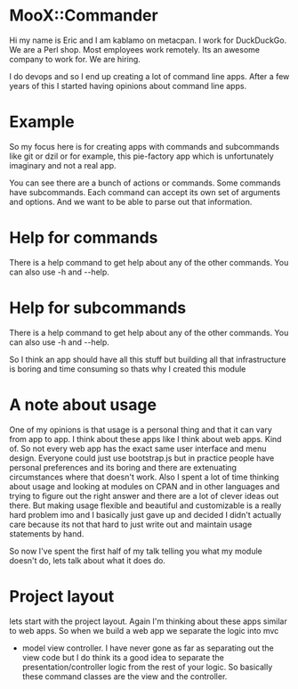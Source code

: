 # MooX::Commander

Hi my name is Eric and I am kablamo on metacpan.  I work for DuckDuckGo.  We
are a Perl shop.  Most employees work remotely.  Its an awesome company to work
for.  We are hiring.  

I do devops and so I end up creating a lot of command line apps.  After
a few years of this I started having opinions about command line apps.

# Example
So my focus here is for creating apps with commands and subcommands like git or
dzil or for example, this pie-factory app which is unfortunately imaginary
and not a real app.

You can see there are a bunch of actions or commands.  Some commands have
subcommands.  Each command can accept its own set of arguments and options.
And we want to be able to parse out that information.

# Help for commands

There is a help command to get help about any of the other commands.  You can
also use -h and --help.

# Help for subcommands

There is a help command to get help about any of the other commands.  You can
also use -h and --help.

So I think an app should have all this stuff but building all that
infrastructure is boring and time consuming so thats why I created
this module

# A note about usage

One of my opinions is that usage is a personal thing and that it can vary 
from app to app.  I think about these apps like I think about web apps.
Kind of.  So not every web app has the exact same user interface and menu
design.  Everyone could just use bootstrap.js but in practice people have
personal preferences and its boring and there are extenuating circumstances
where that doesn't work.  Also I spent a lot of time thinking about usage and
looking at modules on CPAN and in other languages and trying to figure out the
right answer and there are a lot of clever ideas out there.  But making usage
flexible and beautiful and customizable is a really hard problem imo and I
basically just gave up and decided I didn't actually care because its not that
hard to just write out and maintain usage statements by hand.

So now I've spent the first half of my talk telling you what my module doesn't
do, lets talk about what it does do.

# Project layout

lets start with the project layout.  Again I'm thinking about these apps
similar to web apps.  So when we build a web app we separate the logic into mvc
- model view controller.  I have never gone as far as separating out the view
code but I do think its a good idea to separate the presentation/controller
logic from the rest of your logic.  So basically these command classes are the
view and the controller.

